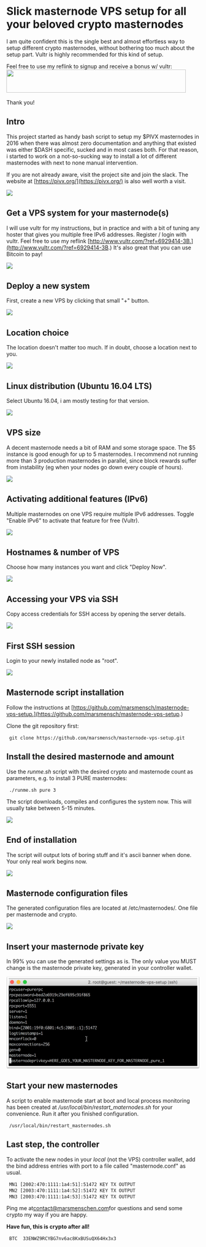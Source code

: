 # Slick masternode VPS setup for all your beloved crypto masternodes

I am quite confident this is the single best and almost effortless way to setup different crypto masternodes, without bothering too much about the setup part. Vultr is highly recommended for this kind of setup.

Feel free to use my reflink to signup and receive a bonus w/ vultr: <a href="https://www.vultr.com/?ref=6903922"><img src="https://www.vultr.com/media/banner_2.png" width="468" height="60"></a>

Thank you!

## Intro

This project started as handy bash script to setup my $PIVX masternodes in 2016 when there was almost zero documentation and anything that existed was either $DASH specific, sucked and in most cases both. For that reason, i started to work on a not-so-sucking way to install a lot of different masternodes with next to none manual intervention.

If you are not already aware, visit the project site and join the slack. The website at [https://pivx.org/](https://pivx.org/) is also well worth a visit. 

![][1]

[1]: assets/masternode_vps/intro.png

## Get a VPS system for your masternode(s)

I will use vultr for my instructions, but in practice and with a bit of tuning any hoster that gives you multiple free IPv6 addresses. Register / login with vultr. Feel free to use my reflink [http://www.vultr.com/?ref=6929414-3B.](http://www.vultr.com/?ref=6929414-3B.) It's also great that you can use Bitcoin to pay!

![][2]

[2]: assets/masternode_vps/get-a-vps-system-for-your-masternode-s-.png

## Deploy a new system

First, create a new VPS by clicking that small "+" button.

![][3]

[3]: assets/masternode_vps/deploy-a-new-system.png

## Location choice

The location doesn't matter too much. If in doubt, choose a location next to you.

![][4]

[4]: assets/masternode_vps/location-choice.png

## Linux distribution (Ubuntu 16.04 LTS)

Select Ubuntu 16.04, i am mostly testing for that version.

![][5]

[5]: assets/masternode_vps/linux-distribution--ubuntu-1604-lts-.png

## VPS size

A decent masternode needs a bit of RAM and some storage space. The $5 instance is good enough for up to 5 masternodes. I recommend not running more than 3 production masternodes in parallel, since block rewards suffer from instability (eg when your nodes go down every couple of hours).

![][6]

[6]: assets/masternode_vps/vps-size.png

## Activating additional features (IPv6)

Multiple masternodes on one VPS require multiple IPv6 addresses. Toggle "Enable IPv6" to activate that feature for free (Vultr).

![][7]

[7]: assets/masternode_vps/activating-additional-features--ipv6-.png

## Hostnames & number of VPS

Choose how many instances you want and click "Deploy Now".

![][8]

[8]: assets/masternode_vps/hostnames--amp--number-of-vps.png

## Accessing your VPS via SSH

Copy access credentials for SSH access by opening the server details.

![][9]

[9]: assets/masternode_vps/accessing-your-vps-via-ssh.png

## First SSH session

Login to your newly installed node as "root".

![][10]

[10]: assets/masternode_vps/first-ssh-session.png

## Masternode script installation

Follow the instructions at [https://github.com/marsmensch/masternode-vps-setup.](https://github.com/marsmensch/masternode-vps-setup.)

Clone the git repository first:

     git clone https://github.com/marsmensch/masternode-vps-setup.git



## Install the desired masternode and amount

Use the *runme.sh* script with the desired crypto and masternode count as parameters, e.g. to install 3 PURE masternodes:

     ./runme.sh pure 3

The script downloads, compiles and configures the system now. This will usually take between 5-15 minutes.

![][11]

[11]: assets/masternode_vps/install-the-desired-masternode-and-amount.png

## End of installation

The script will output lots of boring stuff and it's ascii banner when done. Your only real work begins now.

![][12]

[12]: assets/masternode_vps/end-of-installation.png

## Masternode configuration files

The generated configuration files are located at /etc/masternodes/. One file per masternode and crypto.

![][13]

[13]: assets/masternode_vps/masternode-configuration-files.png

## Insert your masternode private key

In 99% you can use the generated settings as is. The only value you MUST change is the masternode private key, generated in your controller wallet.

![the master node private key](docs/images/masternode_vps/insert-your-masternode-private-key.png)

## Start your new masternodes

A script to enable masternode start at boot and local process monitoring has been created at */usr/local/bin/restart_maternodes.sh* for your convenience. Run it after you finished configuration.

     /usr/local/bin/restart_masternodes.sh

## Last step, the controller

To activate the new nodes in your _local_ (not the VPS) controller wallet, add the bind address entries with port to a file called "masternode.conf" as usual.

     MN1 [2002:470:1111:1a4:51]:51472 KEY TX OUTPUT
     MN2 [2003:470:1111:1a4:52]:51472 KEY TX OUTPUT
     MN3 [2003:470:1111:1a4:53]:51472 KEY TX OUTPUT

Ping me at[contact@marsmenschen.com](mailto:contact@marsmenschen.com)for questions and send some crypto my way if you are happy.

**Have fun, this is crypto after all!**

     BTC  33ENWZ9RCYBG7nv6ac8KxBUSuQX64Hx3x3